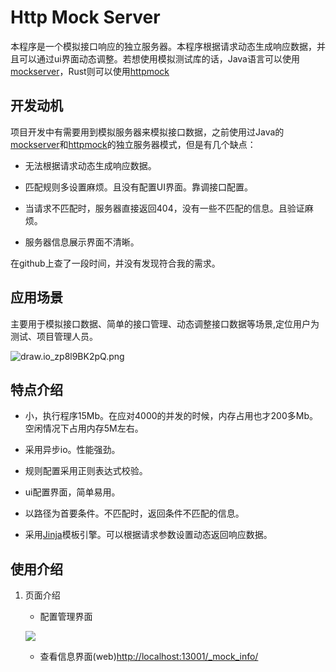 # Http Mock Server

本程序是一个模拟接口响应的独立服务器。本程序根据请求动态生成响应数据，并且可以通过ui界面动态调整。若想使用模拟测试库的话，Java语言可以使用[mockserver](https://github.com/mock-server/mockserver)，Rust则可以使用[httpmock](https://github.com/alexliesenfeld/httpmock)

## 开发动机

项目开发中有需要用到模拟服务器来模拟接口数据，之前使用过Java的[mockserver](https://github.com/mock-server/mockserver)和[httpmock](https://github.com/alexliesenfeld/httpmock)的独立服务器模式，但是有几个缺点：

- 无法根据请求动态生成响应数据。

- 匹配规则多设置麻烦。且没有配置UI界面。靠调接口配置。

- 当请求不匹配时，服务器直接返回404，没有一些不匹配的信息。且验证麻烦。

- 服务器信息展示界面不清晰。

![]()在github上查了一段时间，并没有发现符合我的需求。

## 应用场景

主要用于模拟接口数据、简单的接口管理、动态调整接口数据等场景,定位用户为测试、项目管理人员。

![draw.io_zp8l9BK2pQ.png](D:\1-code\http_mock_server\screenshots\draw.io_zp8l9BK2pQ.png)

## 特点介绍

- 小，执行程序15Mb。在应对4000的并发的时候，内存占用也才200多Mb。空闲情况下占用内存5M左右。

- 采用异步io。性能强劲。

- 规则配置采用正则表达式校验。

- ui配置界面，简单易用。

- 以路径为首要条件。不匹配时，返回条件不匹配的信息。

- 采用[Jinja](https://docs.rs/minijinja/latest/minijinja/syntax/index.html)模板引擎。可以根据请求参数设置动态返回响应数据。

## 使用介绍

1. 页面介绍
   - 配置管理界面
   
   ![](D:\1-code\http_mock_server\screenshots\httpmock_ui_FM6cbSVfAN.png)
   
   - 查看信息界面(web)[http://localhost:13001/_mock_info/]()



 
